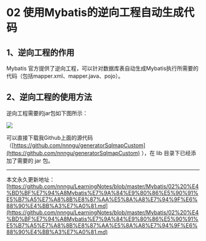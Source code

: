 # 02 使用Mybatis的逆向工程自动生成代码

## 1、逆向工程的作用

Mybatis 官方提供了逆向工程，可以针对数据库表自动生成Mybatis执行所需要的代码（包括mapper.xml、mapper.java、pojo）。

## 2、逆向工程的使用方法

逆向工程需要的jar包如下图所示：

![][1]

可以直接下载我Github上面的源代码（[https://github.com/nnngu/generatorSqlmapCustom](https://github.com/nnngu/generatorSqlmapCustom) ），在 lib 目录下已经添加了需要的 jar 包。


















---

本文永久更新地址：[https://github.com/nnngu/LearningNotes/blob/master/Mybatis/02%20%E4%BD%BF%E7%94%A8Mybatis%E7%9A%84%E9%80%86%E5%90%91%E5%B7%A5%E7%A8%8B%E8%87%AA%E5%8A%A8%E7%94%9F%E6%88%90%E4%BB%A3%E7%A0%81.md](https://github.com/nnngu/LearningNotes/blob/master/Mybatis/02%20%E4%BD%BF%E7%94%A8Mybatis%E7%9A%84%E9%80%86%E5%90%91%E5%B7%A5%E7%A8%8B%E8%87%AA%E5%8A%A8%E7%94%9F%E6%88%90%E4%BB%A3%E7%A0%81.md)


  [1]: https://www.github.com/nnngu/FigureBed/raw/master/2018/3/5/1520263736178.jpg